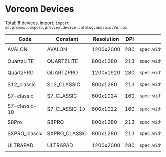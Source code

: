 # Vorcom Devices

Total: **9** devices. Import: `import se.premex.compose.preview.device.catalog.android.Vorcom`

| Code | Constant | Resolution | DPI | Compose Spec | Preview Usage |
|------|----------|------------|-----|-------------|---------------|
| AVALON | AVALON | 1200x2000 | 280 | `spec:width=1200px,height=2000px,dpi=280` | `@Preview(device = Vorcom.AVALON)` |
| QuartzLITE | QUARTZLITE | 800x1280 | 213 | `spec:width=800px,height=1280px,dpi=213` | `@Preview(device = Vorcom.QUARTZLITE)` |
| QuartzPRO | QUARTZPRO | 1200x1920 | 280 | `spec:width=1200px,height=1920px,dpi=280` | `@Preview(device = Vorcom.QUARTZPRO)` |
| S12_classic | S12_CLASSIC | 800x1280 | 213 | `spec:width=800px,height=1280px,dpi=213` | `@Preview(device = Vorcom.S12_CLASSIC)` |
| S7-classic | S7_CLASSIC | 600x1024 | 160 | `spec:width=600px,height=1024px,dpi=160` | `@Preview(device = Vorcom.S7_CLASSIC)` |
| S7-classic-10 | S7_CLASSIC_10 | 600x1022 | 160 | `spec:width=600px,height=1022px,dpi=160` | `@Preview(device = Vorcom.S7_CLASSIC_10)` |
| S8Pro | S8PRO | 800x1280 | 213 | `spec:width=800px,height=1280px,dpi=213` | `@Preview(device = Vorcom.S8PRO)` |
| SXPRO_classic | SXPRO_CLASSIC | 800x1280 | 213 | `spec:width=800px,height=1280px,dpi=213` | `@Preview(device = Vorcom.SXPRO_CLASSIC)` |
| ULTRAPAD | ULTRAPAD | 1200x2000 | 280 | `spec:width=1200px,height=2000px,dpi=280` | `@Preview(device = Vorcom.ULTRAPAD)` |

<!-- Generated automatically. Do not edit manually. -->
